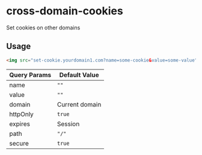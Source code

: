 # cross-domain-cookies

Set cookies on other domains

## Usage

```html
<img src="set-cookie.yourdomain1.com?name=some-cookie&value=some-value" style="hidden:true" />
```

| Query Params | Default Value  |
| ------------ | -------------- |
| name         | `""`           |
| value        | `""`           |
| domain       | Current domain |
| httpOnly     | `true`         |
| expires      |  Session       |
| path         |  `"/"`         |
| secure       | `true`         |
